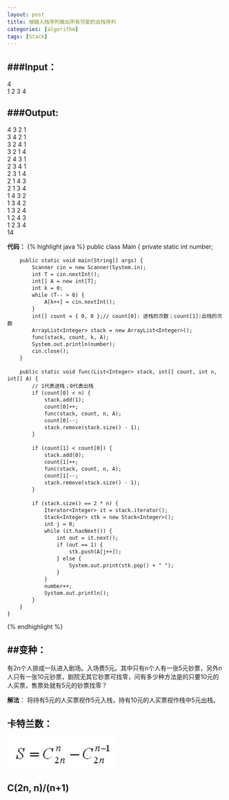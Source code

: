```yaml
---
layout: post
title: 根据入栈序列输出所有可能的出栈序列
categories: [algorithm]
tags: [Stack]
---
```


###Input：
------
4  
1 2 3 4

###Output:
-------
4 3 2 1   
3 4 2 1   
3 2 4 1   
3 2 1 4   
2 4 3 1   
2 3 4 1   
2 3 1 4   
2 1 4 3   
2 1 3 4   
1 4 3 2   
1 3 4 2   
1 3 2 4   
1 2 4 3   
1 2 3 4   
14  

**代码：**
{% highlight java %}
    public class Main {
        private static int number;

    	public static void main(String[] args) {
    		Scanner cin = new Scanner(System.in);
    		int T = cin.nextInt();
    		int[] A = new int[T];
    		int k = 0;
    		while (T-- > 0) {
    			A[k++] = cin.nextInt();
    		}
    		int[] count = { 0, 0 };// count[0]: 进栈的次数；count[1]:出栈的次数
    		ArrayList<Integer> stack = new ArrayList<Integer>();
    		func(stack, count, k, A);
    		System.out.println(number);
    		cin.close();
    	}
    
    	public static void func(List<Integer> stack, int[] count, int n, int[] A) {
    		// 1代表进栈；0代表出栈
    		if (count[0] < n) {
    			stack.add(1);
    			count[0]++;
    			func(stack, count, n, A);
    			count[0]--;
    			stack.remove(stack.size() - 1);
    		}
    
    		if (count[1] < count[0]) {
    			stack.add(0);
    			count[1]++;
    			func(stack, count, n, A);
    			count[1]--;
    			stack.remove(stack.size() - 1);
    		}
    
    		if (stack.size() == 2 * n) {
    			Iterator<Integer> it = stack.iterator();
    			Stack<Integer> stk = new Stack<Integer>();
    			int j = 0;
    			while (it.hasNext()) {
    				int out = it.next();
    				if (out == 1) {
    					stk.push(A[j++]);
    				} else {
    					System.out.print(stk.pop() + " ");
    				}
    			}
    			number++;
    			System.out.println();
    		}
    	}
    }
{% endhighlight %}

##变种：
---

有2n个人排成一队进入剧场。入场费5元。其中只有n个人有一张5元钞票，另外n人只有一张10元钞票，剧院无其它钞票可找零，问有多少种方法是的只要10元的人买票，售票处就有5元的钞票找零？

**解法**：
将持有5元的人买票视作5元入栈，持有10元的人买票视作栈中5元出栈。

**卡特兰数**：
-----

![QQ图片20150503145847.png][1]

C(2n, n)/(n+1)
--------------

  [1]: /album/2015/05/607658847.png
